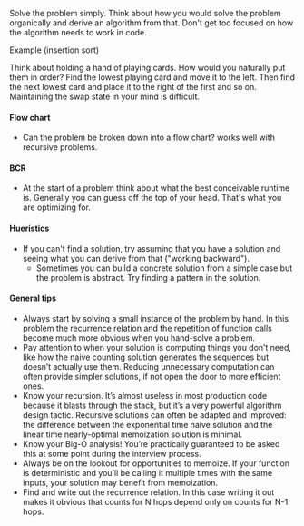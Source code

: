 
Solve the problem simply. Think about how you would solve the problem organically and derive an algorithm from that. 
Don't get too focused on how the algorithm needs to work in code. 

Example (insertion sort)

Think about holding a hand of playing cards. How would you naturally put them in order? Find the lowest playing card and move it to the left.
Then find the next lowest card and place it to the right of the first and so on. Maintaining the swap state in your mind is difficult.

#### Flow chart

- Can the problem be broken down into a flow chart? works well with recursive problems. 

#### BCR

- At the start of a problem think about what the best conceivable runtime is. Generally you can guess off the top of your head. That's what you are optimizing for. 

#### Hueristics

- If you can't find a solution, try assuming that you have a solution and seeing what you can derive from that ("working backward").
  - Sometimes you can build a concrete solution from a simple case but the problem is abstract. Try finding a pattern in the solution. 

#### General tips

- Always start by solving a small instance of the problem by hand. In this problem the recurrence relation and the repetition of function calls become much more obvious when you hand-solve a problem.
- Pay attention to when your solution is computing things you don’t need, like how the naive counting solution generates the sequences but doesn’t actually use them. Reducing unnecessary computation can often provide simpler solutions, if not open the door to more efficient ones.
- Know your recursion. It’s almost useless in most production code because it blasts through the stack, but it’s a very powerful algorithm design tactic. Recursive solutions can often be adapted and improved: the difference between the exponential time naive solution and the linear time nearly-optimal memoization solution is minimal.
- Know your Big-O analysis! You’re practically guaranteed to be asked this at some point during the interview process.
- Always be on the lookout for opportunities to memoize. If your function is deterministic and you’ll be calling it multiple times with the same inputs, your solution may benefit from memoization.
- Find and write out the recurrence relation. In this case writing it out makes it obvious that counts for N hops depend only on counts for N-1 hops.
